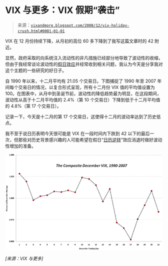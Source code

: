 <!--yml

分类：未分类

日期：2024 年 05 月 18 日 18:09:29

-->

# VIX 与更多：VIX 假期“袭击”

> 来源：[`vixandmore.blogspot.com/2008/12/vix-holiday-crush.html#0001-01-01`](http://vixandmore.blogspot.com/2008/12/vix-holiday-crush.html#0001-01-01)

VIX 在 12 月份持续下降，从月初的高位 60 多下降到了我写这篇文章时的 42 附近。

显然，政府采取的向系统注入流动性的非凡措施已经部分地导致了波动性的收缩，但由于我经常谈论波动性的[假日效应](http://vixandmore.blogspot.com/search/label/Holiday%20Effect)并经常收到相关问题，我认为今天是分享我对这个主题的一些研究的好日子。

自 1990 年以来，十二月平均有 21.05 个交易日。下图捕捉了 1990 年至 2007 年间每个交易日的情况，以复合形式呈现，所有十二月份 VIX 值的平均值设置为 100。在图表中，从月中到圣诞节前，波动性的降低趋势最为明显，在这段期间，波动性从高于十二月平均值的 2.4%（第 10 个交易日）下降到低于十二月平均值的 4.8%（第 17 个交易日）。

记录一下，今天是十二月的第 17 个交易日，这使得十二月的波动率达到了历史低点。

我不至于说日历表明今天很可能是 VIX 在一段时间内下跌到 42 以下的最后一次，但那些对历史背景感兴趣的人可能希望在假日“[日历逆转](http://vixandmore.blogspot.com/search/label/calendar%20reversion)”效应消退时做好波动性增加的准备。

![](img/a1c9f87f41ca940ac842876378842cde.png)

*[来源：VIX 与更多]*  
